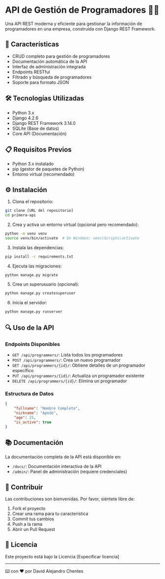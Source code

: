 # API de Gestión de Programadores 👨‍💻

Una API REST moderna y eficiente para gestionar la información de programadores en una empresa, construida con Django REST Framework.

## 🚀 Características

- CRUD completo para gestión de programadores
- Documentación automática de la API
- Interfaz de administración integrada
- Endpoints RESTful
- Filtrado y búsqueda de programadores
- Soporte para formato JSON

## 🛠️ Tecnologías Utilizadas

- Python 3.x
- Django 4.2.6
- Django REST Framework 3.14.0
- SQLite (Base de datos)
- Core API (Documentación)

## 📋 Requisitos Previos

- Python 3.x instalado
- pip (gestor de paquetes de Python)
- Entorno virtual (recomendado)

## ⚙️ Instalación

1. Clona el repositorio:
```bash
git clone [URL del repositorio]
cd primera-api
```

2. Crea y activa un entorno virtual (opcional pero recomendado):
```bash
python -m venv venv
source venv/bin/activate  # En Windows: venv\Scripts\activate
```

3. Instala las dependencias:
```bash
pip install -r requirements.txt
```

4. Ejecuta las migraciones:
```bash
python manage.py migrate
```

5. Crea un superusuario (opcional):
```bash
python manage.py createsuperuser
```

6. Inicia el servidor:
```bash
python manage.py runserver
```

## 🔍 Uso de la API

### Endpoints Disponibles

- `GET /api/programmers/`: Lista todos los programadores
- `POST /api/programmers/`: Crea un nuevo programador
- `GET /api/programmers/{id}/`: Obtiene detalles de un programador específico
- `PUT /api/programmers/{id}/`: Actualiza un programador existente
- `DELETE /api/programmers/{id}/`: Elimina un programador

### Estructura de Datos

```json
{
    "fullname": "Nombre Completo",
    "nickname": "Apodo",
    "age": 25,
    "is_active": true
}
```

## 📚 Documentación

La documentación completa de la API está disponible en:
- `/docs/`: Documentación interactiva de la API
- `/admin/`: Panel de administración (requiere credenciales)

## 🤝 Contribuir

Las contribuciones son bienvenidas. Por favor, siéntete libre de:

1. Fork el proyecto
2. Crear una rama para tu característica
3. Commit tus cambios
4. Push a la rama
5. Abrir un Pull Request

## 📝 Licencia

Este proyecto está bajo la Licencia [Especificar licencia]

---
⌨️ con ❤️ por David Alejandro Chentes
